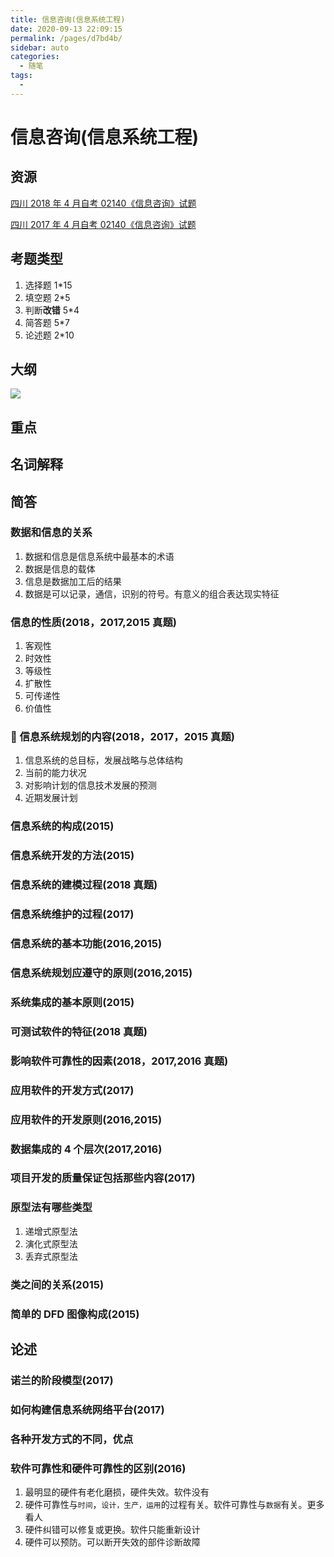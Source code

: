 ```yaml
---
title: 信息咨询(信息系统工程)
date: 2020-09-13 22:09:15
permalink: /pages/d7bd4b/
sidebar: auto
categories:
  - 随笔
tags:
  -
---
```


# 信息咨询(信息系统工程)

## 资源

[四川 2018 年 4 月自考 02140《信息咨询》试题](https://sc.exam100.net/html/2018/lgl_1217/7851.html)

[四川 2017 年 4 月自考 02140《信息咨询》试题](https://sc.exam100.net/html/2018/lgl_0401/11734.html)

## 考题类型

1. 选择题 1\*15
2. 填空题 2\*5
3. 判断**改错** 5\*4
4. 简答题 5\*7
5. 论述题 2\*10

## 大纲

![](<D:\天翼云盘同步盘\17396226841\自考\信息咨询(信息系统工程)\信息咨询.png>)

## 重点

## 名词解释

## 简答

### 数据和信息的关系

1. 数据和信息是信息系统中最基本的术语
2. 数据是信息的载体
3. 信息是数据加工后的结果
4. 数据是可以记录，通信，识别的符号。有意义的组合表达现实特征

### 信息的性质(2018，2017,2015 真题)

1. 客观性
2. 时效性
3. 等级性
4. 扩散性
5. 可传递性
6. 价值性

### 🔺 信息系统规划的内容(2018，2017，2015 真题)

1. 信息系统的总目标，发展战略与总体结构
2. 当前的能力状况
3. 对影响计划的信息技术发展的预测
4. 近期发展计划

### 信息系统的构成(2015)

### 信息系统开发的方法(2015)

### 信息系统的建模过程(2018 真题)

### 信息系统维护的过程(2017)

### 信息系统的基本功能(2016,2015)

### 信息系统规划应遵守的原则(2016,2015)

### 系统集成的基本原则(2015)

### 可测试软件的特征(2018 真题)

### 影响软件可靠性的因素(2018，2017,2016 真题)

### 应用软件的开发方式(2017)

### 应用软件的开发原则(2016,2015)

### 数据集成的 4 个层次(2017,2016)

### 项目开发的质量保证包括那些内容(2017)

### 原型法有哪些类型

1. 递增式原型法
2. 演化式原型法
3. 丢弃式原型法

### 类之间的关系(2015)

### 简单的 DFD 图像构成(2015)

## 论述

### 诺兰的阶段模型(2017)

### 如何构建信息系统网络平台(2017)

### 各种开发方式的不同，优点

### 软件可靠性和硬件可靠性的区别(2016)

1. 最明显的硬件有老化磨损，硬件失效。软件没有
2. 硬件可靠性与`时间`，`设计，生产，运用`的过程有关。软件可靠性与`数据`有关。更多看人
3. 硬件纠错可以修复或更换。软件只能重新设计
4. 硬件可以预防。可以断开失效的部件诊断故障

